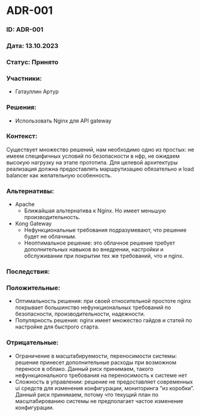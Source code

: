 # ADR-001

### ID: ADR-001

### Дата: 13.10.2023

### Статус: Принято

### Участники:

- Гатауллин Артур

### Решения:

- Использовать Nginx для API gateway

### Контекст:

Существует множество решений, нам необходимо одно из простых: не имеем специфичных условий по безопасности в нфр, не ожидаем высокую нагрузку на этапе прототипа. 
Для целевой архитектуры реализация должна предоставлять маршрутизацию обязательно и load balancer как желательную особенность.

### Альтернативы:

- Apache
    - Ближайшая альтернатива к Nginx. Но имеет меньшую производительность.
- Kong Gateway
    - Нефункциональные требования подразумевают, что решение будет не облачным.
    - Неоптимальное решение: это облачное решение требует дополнительных навыков во внедрении, настройки и обслуживании при покрытии тех же требований, что и nginx.

### Последствия:

### Положительные:

- Оптимальность решения: при своей относительной простоте nginx покрывает большинство нефункциональных требований по безопасности, производительности, надежности.
- Популярность решения: nginx имеет множество гайдов и статей по настройке для быстрого старта.

### Отрицательные:

- Ограничение в масштабируемости, переносимости системы: решение принесет дополнительные расходы при возможном переносе в облако. Данный риск принимаем, такого нефункционального требования на переносимость к системе нет
- Сложность в управлении: решение не предоставляет современных ui средств для изменения конфигурации, мониторинга “из коробки”. Данный риск принимаем, потому что текущий план по масштабированию системы не предполагает частое изменение конфигурации.

